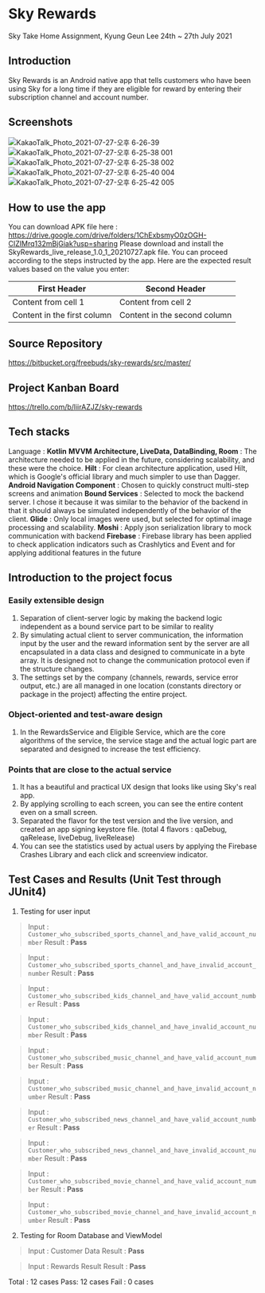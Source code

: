 # Sky Rewards

Sky Take Home Assignment, Kyung Geun Lee
24th ~ 27th July 2021

## Introduction
Sky Rewards is an Android native app that tells customers who have been using Sky for a long time if they are eligible for reward by entering their subscription channel and account number.

## Screenshots

![KakaoTalk_Photo_2021-07-27-오후 6-26-39](https://user-images.githubusercontent.com/7823937/127200179-204de78a-1e00-4f3b-9f43-1afc2afdf4f2.jpeg) ![KakaoTalk_Photo_2021-07-27-오후 6-25-38 001](https://user-images.githubusercontent.com/7823937/127200213-8dd7870d-9607-4c34-8c0c-7304203879ea.jpeg) ![KakaoTalk_Photo_2021-07-27-오후 6-25-38 002](https://user-images.githubusercontent.com/7823937/127200378-6e8dc2df-4cc0-4bc5-b797-a4ddbf7759c3.jpeg)
![KakaoTalk_Photo_2021-07-27-오후 6-25-40 004](https://user-images.githubusercontent.com/7823937/127200411-38aac5f9-3e4d-4f3f-a048-124caab68e6c.jpeg) ![KakaoTalk_Photo_2021-07-27-오후 6-25-42 005](https://user-images.githubusercontent.com/7823937/127200439-da147337-5f52-4645-ad9d-a18c11b7a9e6.jpeg)


## How to use the app
You can download APK file here : https://drive.google.com/drive/folders/1ChExbsmyO0zOGH-CIZIMrq132mBjGiak?usp=sharing
Please download and install the SkyRewards_live_release_1.0_1_20210727.apk file.
You can proceed according to the steps instructed by the app. Here are the expected result values based on the value you enter:

First Header | Second Header
------------ | -------------
Content from cell 1 | Content from cell 2
Content in the first column | Content in the second column


## Source Repository
https://bitbucket.org/freebuds/sky-rewards/src/master/

## Project Kanban Board
https://trello.com/b/liirAZJZ/sky-rewards

## Tech stacks

Language : **Kotlin**
**MVVM Architecture, LiveData, DataBinding, Room** : The architecture needed to be applied in the future, considering scalability, and these were the choice.
**Hilt** : For clean architecture application, used Hilt, which is Google's official library and much simpler to use than Dagger.
**Android Navigation Component** : Chosen to quickly construct multi-step screens and animation
**Bound Services** : Selected to mock the backend server. I chose it because it was similar to the behavior of the backend in that it should always be simulated independently of the behavior of the client.
**Glide** : Only local images were used, but selected for optimal image processing and scalability.
**Moshi** : Apply json serialization library to mock communication with backend
**Firebase** : Firebase library has been applied to check application indicators such as Crashlytics and Event and for applying additional features in the future


## Introduction to the project focus
### Easily extensible design
1. Separation of client-server logic by making the backend logic independent as a bound service part to be similar to reality
2. By simulating actual client to server communication, the information input by the user and the reward information sent by the server are all encapsulated in a data class and designed to communicate in a byte array. It is designed not to change the communication protocol even if the structure changes.
3. The settings set by the company (channels, rewards, service error output, etc.) are all managed in one location (constants directory or package in the project) affecting the entire project.
### Object-oriented and test-aware design
1. In the RewardsService and Eligible Service, which are the core algorithms of the service, the service stage and the actual logic part are separated and designed to increase the test efficiency.
### Points that are close to the actual service
1. It has a beautiful and practical UX design that looks like using Sky's real app.
2. By applying scrolling to each screen, you can see the entire content even on a small screen.
3. Separated the flavor for the test version and the live version, and created an app signing keystore file. (total 4 flavors : qaDebug, qaRelease, liveDebug, liveRelease)
4. You can see the statistics used by actual users by applying the Firebase Crashes Library and each click and screenview indicator.


## Test Cases and Results (Unit Test through JUnit4)
1. Testing for user input
> Input : `Customer_who_subscribed_sports_channel_and_have_valid_account_number`
> Result : **Pass**

> Input : `Customer_who_subscribed_sports_channel_and_have_invalid_account_number`
> Result : **Pass**

> Input : `Customer_who_subscribed_kids_channel_and_have_valid_account_number`
> Result : **Pass**

> Input : `Customer_who_subscribed_kids_channel_and_have_invalid_account_number`
> Result : **Pass**

> Input : `Customer_who_subscribed_music_channel_and_have_valid_account_number`
> Result : **Pass**

> Input : `Customer_who_subscribed_music_channel_and_have_invalid_account_number`
> Result : **Pass**

> Input : `Customer_who_subscribed_news_channel_and_have_valid_account_number`
> Result : **Pass**

> Input : `Customer_who_subscribed_news_channel_and_have_invalid_account_number`
> Result : **Pass**

> Input : `Customer_who_subscribed_movie_channel_and_have_valid_account_number`
> Result : **Pass**

> Input : `Customer_who_subscribed_movie_channel_and_have_invalid_account_number`
> Result : **Pass**

2. Testing for Room Database and ViewModel

> Input : Customer Data
> Result : **Pass**

> Input : Rewards Result
> Result : **Pass**

Total : 12 cases 
Pass: 12 cases
Fail : 0 cases
